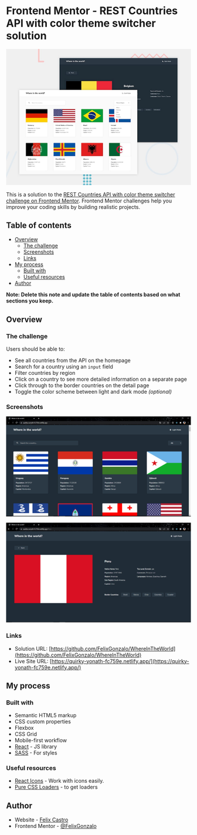 # Frontend Mentor - REST Countries API with color theme switcher solution

![Design preview for the REST Countries API with color theme switcher coding challenge](./frontend_mentor/design/desktop-preview.jpg)

This is a solution to the [REST Countries API with color theme switcher challenge on Frontend Mentor](https://www.frontendmentor.io/challenges/rest-countries-api-with-color-theme-switcher-5cacc469fec04111f7b848ca). Frontend Mentor challenges help you improve your coding skills by building realistic projects.

## Table of contents

- [Overview](#overview)
  - [The challenge](#the-challenge)
  - [Screenshots](#screenshots)
  - [Links](#links)
- [My process](#my-process)
  - [Built with](#built-with)
  - [Useful resources](#useful-resources)
- [Author](#author)

**Note: Delete this note and update the table of contents based on what sections you keep.**

## Overview

### The challenge

Users should be able to:

- See all countries from the API on the homepage
- Search for a country using an `input` field
- Filter countries by region
- Click on a country to see more detailed information on a separate page
- Click through to the border countries on the detail page
- Toggle the color scheme between light and dark mode *(optional)*

### Screenshots

![](./frontend_mentor/design/result1.PNG)

![](./frontend_mentor/design/result2.PNG)

### Links

- Solution URL: [https://github.com/FelixGonzalo/WhereInTheWorld](https://github.com/FelixGonzalo/WhereInTheWorld)
- Live Site URL: [https://quirky-yonath-fc759e.netlify.app/](https://quirky-yonath-fc759e.netlify.app/)

## My process

### Built with

- Semantic HTML5 markup
- CSS custom properties
- Flexbox
- CSS Grid
- Mobile-first workflow
- [React](https://reactjs.org/) - JS library
- [SASS](https://sass-lang.com/) - For styles

### Useful resources

- [React Icons](https://react-icons.github.io/react-icons/) - Work with icons easily.
- [Pure CSS Loaders](https://loading.io/css/) - to get loaders

## Author

- Website - [Felix Castro](https://felixgonzalo.github.io/portafolio/)
- Frontend Mentor - [@FelixGonzalo](https://www.frontendmentor.io/profile/FelixGonzalo)
